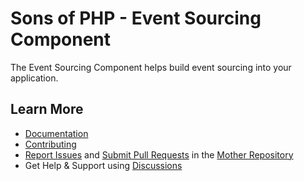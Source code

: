 Sons of PHP - Event Sourcing Component
======================================

The Event Sourcing Component helps build event sourcing into your application.

## Learn More

* [Documentation][docs]
* [Contributing][contributing]
* [Report Issues][issues] and [Submit Pull Requests][pull-requests] in the
  [Mother Repository][mother-repo]
* Get Help & Support using [Discussions][discussions]

[discussions]: https://github.com/orgs/SonsOfPHP/discussions
[mother-repo]: https://github.com/SonsOfPHP/sonsofphp
[contributing]: https://docs.sonsofphp.com/contributing/
[docs]: https://docs.sonsofphp.com/components/event-sourcing/
[issues]: https://github.com/SonsOfPHP/sonsofphp/issues?q=is%3Aopen+is%3Aissue+label%3AEventSourcing
[pull-requests]: https://github.com/SonsOfPHP/sonsofphp/pulls?q=is%3Aopen+is%3Apr+label%3AEventSourcing
